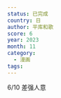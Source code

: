 ```yaml
---
status: 已完成
country: 日
author: 平库和歌
score: 6
year: 2023
month: 11
category:
  - 漫画
tags:
---
```

6/10 差强人意
